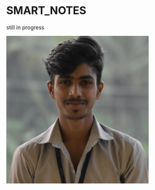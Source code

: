 # SMART_NOTES
still in progress

![alt text](https://github.com/SuryaKumarM/SMART_NOTES/blob/master/img/surya.jpg?raw=true)

